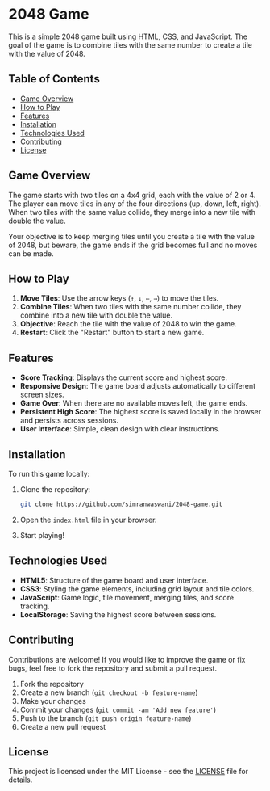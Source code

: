 # 2048 Game

This is a simple 2048 game built using HTML, CSS, and JavaScript. The goal of the game is to combine tiles with the same number to create a tile with the value of 2048.

## Table of Contents

- [Game Overview](#game-overview)
- [How to Play](#how-to-play)
- [Features](#features)
- [Installation](#installation)
- [Technologies Used](#technologies-used)
- [Contributing](#contributing)
- [License](#license)

## Game Overview

The game starts with two tiles on a 4x4 grid, each with the value of 2 or 4. The player can move tiles in any of the four directions (up, down, left, right). When two tiles with the same value collide, they merge into a new tile with double the value.

Your objective is to keep merging tiles until you create a tile with the value of 2048, but beware, the game ends if the grid becomes full and no moves can be made.

## How to Play

1. **Move Tiles**: Use the arrow keys (`↑`, `↓`, `←`, `→`) to move the tiles.
2. **Combine Tiles**: When two tiles with the same number collide, they combine into a new tile with double the value.
3. **Objective**: Reach the tile with the value of 2048 to win the game.
4. **Restart**: Click the "Restart" button to start a new game.

## Features

- **Score Tracking**: Displays the current score and highest score.
- **Responsive Design**: The game board adjusts automatically to different screen sizes.
- **Game Over**: When there are no available moves left, the game ends.
- **Persistent High Score**: The highest score is saved locally in the browser and persists across sessions.
- **User Interface**: Simple, clean design with clear instructions.

## Installation

To run this game locally:

1. Clone the repository:
    ```bash
    git clone https://github.com/simranwaswani/2048-game.git
    ```

2. Open the `index.html` file in your browser.

3. Start playing!

## Technologies Used

- **HTML5**: Structure of the game board and user interface.
- **CSS3**: Styling the game elements, including grid layout and tile colors.
- **JavaScript**: Game logic, tile movement, merging tiles, and score tracking.
- **LocalStorage**: Saving the highest score between sessions.

## Contributing

Contributions are welcome! If you would like to improve the game or fix bugs, feel free to fork the repository and submit a pull request.

1. Fork the repository
2. Create a new branch (`git checkout -b feature-name`)
3. Make your changes
4. Commit your changes (`git commit -am 'Add new feature'`)
5. Push to the branch (`git push origin feature-name`)
6. Create a new pull request

## License

This project is licensed under the MIT License - see the [LICENSE](LICENSE) file for details.
